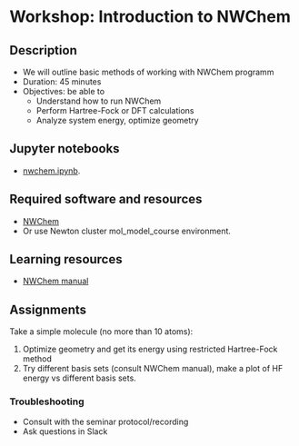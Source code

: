 # Workshop: Introduction to NWChem

## Description
- We will outline basic methods of working with NWChem programm
- Duration: 45 minutes
- Objectives: be able to 
    - Understand how to run NWChem
    - Perform Hartree-Fock or DFT calculations
    - Analyze system energy, optimize geometry
    


## Jupyter notebooks
- [nwchem.ipynb](nwchem.ipynb).



## Required software and resources
- [NWChem](https://nwchemgit.github.io)
- Or use Newton cluster mol_model_course environment.

## Learning resources
- [NWChem manual](https://nwchemgit.github.io)



## Assignments

Take a simple molecule (no more than 10 atoms):


1. Optimize geometry and get its energy using restricted Hartree-Fock method
2. Try different basis sets (consult NWChem manual), make a plot of HF energy vs different basis sets.

### Troubleshooting
- Consult with the seminar protocol/recording
- Ask questions in Slack
